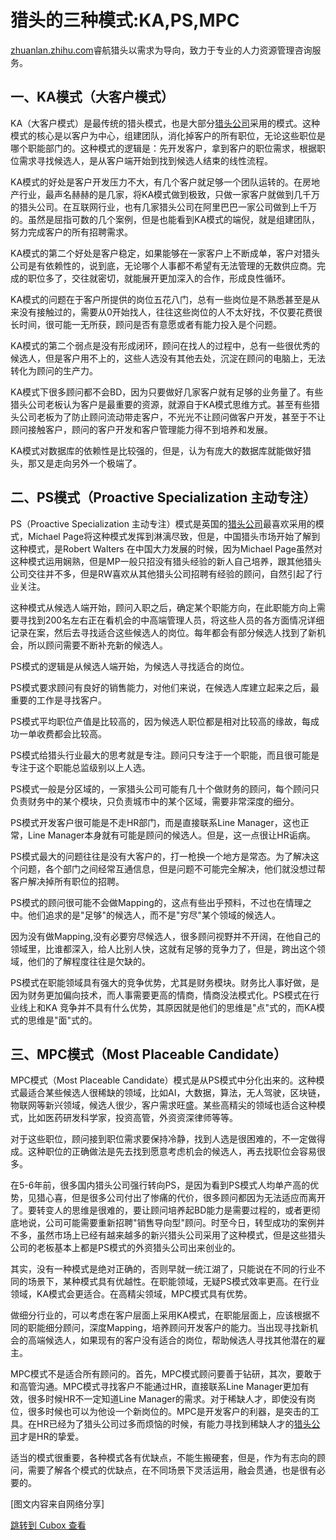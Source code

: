 猎头的三种模式:KA,PS,MPC
=================

[zhuanlan.zhihu.com](https://zhuanlan.zhihu.com/p/91461435)睿航猎头以需求为导向，致力于专业的人力资源管理咨询服务。

**一、KA模式（大客户模式）**
-----------------

KA（大客户模式）是最传统的猎头模式，也是大部分[猎头公司](https://link.zhihu.com/?target=http%3A//www.fs-ruihang.com)采用的模式。这种模式的核心是以客户为中心，组建团队，消化掉客户的所有职位，无论这些职位是哪个职能部门的。这种模式的逻辑是：先开发客户，拿到客户的职位需求，根据职位需求寻找候选人，是从客户端开始到找到候选人结束的线性流程。

KA模式的好处是客户开发压力不大，有几个客户就足够一个团队运转的。在房地产行业，最声名赫赫的是几家，将KA模式做到极致，只做一家客户就做到几千万的猎头公司。在互联网行业，也有几家猎头公司在阿里巴巴一家公司做到上千万的。虽然是屈指可数的几个案例，但是也能看到KA模式的端倪，就是组建团队，努力完成客户的所有招聘需求。

KA模式的第二个好处是客户稳定，如果能够在一家客户上不断成单，客户对猎头公司是有依赖性的，说到底，无论哪个人事都不希望有无法管理的无数供应商。完成的职位多了，交往就密切，就能展开更加深入的合作，形成良性循环。

KA模式的问题在于客户所提供的岗位五花八门，总有一些岗位是不熟悉甚至是从来没有接触过的，需要从0开始找人，往往这些岗位的人不太好找，不仅要花费很长时间，很可能一无所获，顾问是否有意愿或者有能力投入是个问题。

KA模式的第二个弱点是没有形成闭环，顾问在找人的过程中，总有一些很优秀的候选人，但是客户用不上的，这些人选没有其他去处，沉淀在顾问的电脑上，无法转化为顾问的生产力。

KA模式下很多顾问都不会BD，因为只要做好几家客户就有足够的业务量了。有些猎头公司老板认为客户是最重要的资源，就源自于KA模式思维方式。甚至有些猎头公司老板为了防止顾问流动带走客户，不光光不让顾问做客户开发，甚至于不让顾问接触客户，顾问的客户开发和客户管理能力得不到培养和发展。

KA模式对数据库的依赖性是比较强的，但是，认为有庞大的数据库就能做好猎头，那又是走向另外一个极端了。

**二、PS模式（Proactive Specialization 主动专注）**
-----------------------------------------

PS（Proactive Specialization 主动专注）模式是英国的[猎头公司](https://link.zhihu.com/?target=http%3A//www.fs-ruihang.com)最喜欢采用的模式，Michael Page将这种模式发挥到淋漓尽致，但是，中国猎头市场开始了解到这种模式，是Robert Walters 在中国大力发展的时候，因为Michael Page虽然对这种模式运用娴熟，但是MP一般只招没有猎头经验的新人自己培养，跟其他猎头公司交往并不多，但是RW喜欢从其他猎头公司招聘有经验的顾问，自然引起了行业关注。

这种模式从候选人端开始，顾问入职之后，确定某个职能方向，在此职能方向上需要寻找到200名左右正在看机会的中高端管理人员，将这些人员的各方面情况详细记录在案，然后去寻找适合这些候选人的岗位。每年都会有部分候选人找到了新机会，所以顾问需要不断补充新的候选人。

PS模式的逻辑是从候选人端开始，为候选人寻找适合的岗位。

PS模式要求顾问有良好的销售能力，对他们来说，在候选人库建立起来之后，最重要的工作是寻找客户。

PS模式平均职位产值是比较高的，因为候选人职位都是相对比较高的缘故，每成功一单收费都会比较高。

PS模式给猎头行业最大的思考就是专注。顾问只专注于一个职能，而且很可能是专注于这个职能总监级别以上人选。

PS模式一般是分区域的，一家猎头公司可能有几十个做财务的顾问，每个顾问只负责财务中的某个模块，只负责城市中的某个区域，需要非常深度的细分。

PS模式开发客户很可能是不走HR部门，而是直接联系Line Manager，这也正常，Line Manager本身就有可能是顾问的候选人。但是，这一点很让HR诟病。

PS模式最大的问题往往是没有大客户的，打一枪换一个地方是常态。为了解决这个问题，各个部门之间经常互通信息，但是问题不可能完全解决，他们就没想过帮客户解决掉所有职位的招聘。

PS模式的顾问很可能不会做Mapping的，这点有些出乎预料，不过也在情理之中。他们追求的是"足够"的候选人，而不是"穷尽"某个领域的候选人。

因为没有做Mapping,没有必要穷尽候选人，很多顾问视野并不开阔，在他自己的领域里，比谁都深入，给人比别人快，这就有足够的竞争力了，但是，跨出这个领域，他们的了解程度往往是欠缺的。

PS模式在职能领域具有强大的竞争优势，尤其是财务模块。财务比人事好做，是因为财务更加偏向技术，而人事需要更高的情商，情商没法模式化。PS模式在行业线上和KA 竞争并不具有什么优势，其原因就是他们的思维是"点"式的，而KA模式的思维是"面"式的。

**三、MPC模式（Most Placeable Candidate）**
-------------------------------------

MPC模式（Most Placeable Candidate）模式是从PS模式中分化出来的。这种模式最适合某些候选人很稀缺的领域，比如AI，大数据，算法，无人驾驶，区块链，物联网等新兴领域，候选人很少，客户需求旺盛。某些高精尖的领域也适合这种模式，比如医药研发科学家，投资高管，外资资深律师等等。

对于这些职位，顾问接到职位需求要保持冷静，找到人选是很困难的，不一定做得成。这种职位的正确做法是先去找到愿意考虑机会的候选人，再去找职位会容易很多。

在5-6年前，很多国内猎头公司强行转向PS，是因为看到PS模式人均单产高的优势，见猎心喜，但是很多公司付出了惨痛的代价，很多顾问都因为无法适应而离开了。要转变人的思维是很难的，要让顾问培养起BD能力是需要过程的，或者更彻底地说，公司可能需要重新招聘"销售导向型"顾问。时至今日，转型成功的案例并不多，虽然市场上已经有越来越多的新兴猎头公司采用了这种模式，但是这些猎头公司的老板基本上都是PS模式的外资猎头公司出来创业的。

其实，没有一种模式是绝对正确的，否则早就一统江湖了，只能说在不同的行业不同的场景下，某种模式具有优越性。在职能领域，无疑PS模式效率更高。在行业领域，KA模式会更适合。在高精尖领域，MPC模式具有优势。

做细分行业的，可以考虑在客户层面上采用KA模式，在职能层面上，应该根据不同的职能细分顾问，深度Mapping，培养顾问开发客户的能力。当出现寻找新机会的高端候选人，如果现有的客户没有适合的岗位，帮助候选人寻找其他潜在的雇主。

MPC模式不是适合所有顾问的。首先，MPC模式顾问要善于钻研，其次，要敢于和高管沟通。MPC模式寻找客户不能通过HR，直接联系Line Manager更加有效，很多时候HR不一定知道Line Manager的需求。对于稀缺人才，即使没有岗位，很多时候也可以为他设一个新岗位的。MPC是开发客户的利器，是突击的工具。在HR已经为了猎头公司过多而烦恼的时候，有能力寻找到稀缺人才的[猎头公司](https://link.zhihu.com/?target=http%3A//www.risfond.com/)才是HR的挚爱。

适当的模式很重要，各种模式各有优缺点，不能生搬硬套，但是，作为有志向的顾问，需要了解各个模式的优缺点，在不同场景下灵活运用，融会贯通，也是很有必要的。

\[图文内容来自网络分享\]

[跳转到 Cubox 查看](https://cubox.pro/my/card?id=7122222423507732850)
